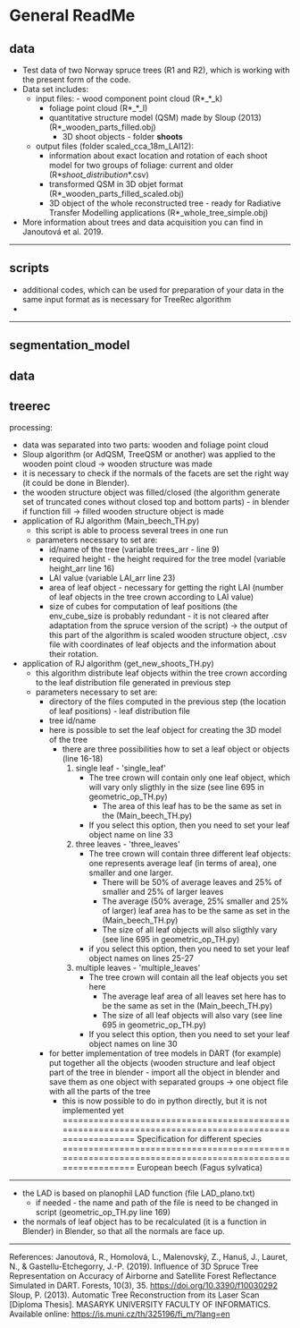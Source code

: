 General ReadMe
=========================================================================================================================
**data**
-------------------------------------------------------------------------------------------------------------------------
 - Test data of two Norway spruce trees (R1 and R2), which is working with the present form of the code.
 - Data set includes:
  	- input files:
    		- wood component point cloud (R*_*_k)
 		- foliage point cloud (R*_*_l)
  		- quantitative structure model (QSM) made by Sloup (2013) (R*_wooden_parts_filled.obj)
    		- 3D shoot objects - folder **shoots**
   	- output files (folder scaled_cca_18m_LAI12):
   	 	- information about exact location and rotation of each shoot model for two groups of foliage: current and older (R*_shoot_distribution_*.csv)
   	  	- transformed QSM in 3D objet format (R*_wooden_parts_filled_scaled.obj)
   	  	- 3D object of the whole reconstructed tree - ready for Radiative Transfer Modelling applications (R*_whole_tree_simple.obj)
 - More information about trees and data acquisition you can find in Janoutová et al. 2019.
-------------------------------------------------------------------------------------------------------------------------
**scripts**
-------------------------------------------------------------------------------------------------------------------------
 - additional codes, which can be used for preparation of your data in the same input format as is necessary for TreeRec algorithm
 - 
-------------------------------------------------------------------------------------------------------------------------
segmentation_model
-------------------------------------------------------------------------------------------------------------------------
data
-------------------------------------------------------------------------------------------------------------------------
treerec
-------------------------------------------------------------------------------------------------------------------------

processing:
- data was separated into two parts: wooden and foliage point cloud
- Sloup algorithm (or AdQSM, TreeQSM or another) was applied to the wooden point cloud -> wooden structure was made
- it is necessary to check if the normals of the facets are set the right way (it could be done in Blender).
- the wooden structure object was filled/closed (the algorithm generate set of truncated cones
	without closed top and bottom parts) - in blender if function fill -> filled wooden
	structure object is made
- application of RJ algorithm (Main_beech_TH.py)
	- this script is able to process several trees in one run
	- parameters necessary to set are:
		- id/name of the tree (variable trees_arr - line 9)
		- required height - the height required for the tree model (variable height_arr line 16)
		- LAI value (variable LAI_arr line 23)
		- area of leaf object - necessary for getting the right LAI (number of leaf objects in the tree crown
			according to LAI value)
		- size of cubes for computation of leaf positions (the env_cube_size is probably redundant - it is not cleared after
			adaptation from the spruce version of the script)
		-> the output of this part of the algorithm is scaled wooden structure object, .csv
			file with coordinates of leaf objects and the information about their rotation.
- application of RJ algorithm (get_new_shoots_TH.py)
	- this algorithm distribute leaf objects within the tree crown according to the leaf distribution file
		generated in previous step
	- parameters necessary to set are:
		- directory of the files computed in the previous step (the location of leaf positions) - leaf distribution file
		- tree id/name
		- here is possible to set the leaf object for creating the 3D model of the tree
			- there are three possibilities how to set a leaf object or objects (line 16-18)
				1) single leaf - 'single_leaf'
					- The tree crown will contain only one leaf object, which will vary only sligthly in the size
						(see line 695 in geometric_op_TH.py)
						- The area of this leaf has to be the same as set in the (Main_beech_TH.py)
					- If you select this option, then you need to set your leaf object name on line 33
				2) three leaves - 'three_leaves'
					- The tree crown will contain three different leaf objects: one represents average leaf (in terms of area),
						 one smaller and one larger.
						- There will be 50% of average leaves and 25% of smaller and 25% of larger leaves
						- The average (50% average, 25% smaller and 25% of larger) leaf area has to be the same
							as set in the (Main_beech_TH.py)
						- The size of all leaf objects will also sligthly vary (see line 695 in geometric_op_TH.py)
					- if you select this option, then you need to set your leaf object names on lines 25-27
				3) multiple leaves - 'multiple_leaves'
					- The tree crown will contain all the leaf objects you set here
						- The average leaf area of all leaves set here has to be the same as set in the (Main_beech_TH.py)
						- The size of all leaf objects will also vary (see line 695 in geometric_op_TH.py)
					- If you select this option, then you need to set your leaf object names on line 30
		- for better implementation of tree models in DART (for example) put together all the objects
			(wooden structure and leaf object part of the tree in blender - import all the object in blender
			and save them as one object with separated groups -> one object file with all the parts of the tree
			- this is now possible to do in python directly, but it is not implemented yet
======================================================================================================
Specification for different species
======================================================================================================
European beech (Fagus sylvatica)
- - - - - - - - - - - - - - - - - - - - - - - - - - - - - - - - - - - - - - - - - - - - - - - - - - -
- the LAD is based on planophil LAD function (file LAD_plano.txt)
	- if needed - the name and path of the file is need to be changed in script (geometric_op_TH.py line 169)
- the normals of leaf object has to be recalculated (it is a function in Blender) in Blender, so that all
the normals are face up.
------------------------------------------------------------------------------------------------------
References:
Janoutová, R., Homolová, L., Malenovský, Z., Hanuš, J., Lauret, N., & Gastellu-Etchegorry, J.-P. (2019). Influence of 3D Spruce Tree Representation on Accuracy of Airborne and Satellite Forest Reflectance Simulated in DART. Forests, 10(3), 35. https://doi.org/10.3390/f10030292
Sloup, P. (2013). Automatic Tree Reconstruction from its Laser Scan [Diploma Thesis]. MASARYK UNIVERSITY FACULTY OF INFORMATICS. Available online: https://is.muni.cz/th/325196/fi_m/?lang=en

